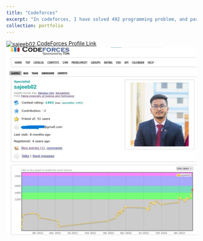 ```yaml
---
title: "Codeforces"
excerpt: "In codeforces, I have solved 492 programming problem, and participated in several contests. <br/>Highest rating: 1492 (specialist) <img src='/images/500x300.png'>"
collection: portfolio
---
```


<a href="https://codeforces.com/profile/sajeeb02" target="blank"><img align="center" src="https://raw.githubusercontent.com/rahuldkjain/github-profile-readme-generator/master/src/images/icons/Social/codeforces.svg" alt="sajeeb02" height="30" width="40" /> CodeForces Profile Link</a>
<img src='https://github.com/SajeebRay/Competitive-Programmming/blob/main/Profile%20Screenshot/CodeForces1.jpg'>
